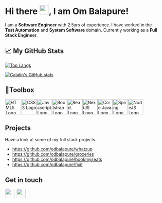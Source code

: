 # Hi there <img src="https://raw.githubusercontent.com/MartinHeinz/MartinHeinz/master/wave.gif" width="30px">, I am Om Balapure!
I am a **Software Engineer** with 2.5yrs of experience. 
I have worked in the **Test Automation** and **System Software** domain.
Currently working as a **Full Stack Engineer**.

## &#x1f4c8; My GitHub Stats
[![Top Langs](https://github-readme-stats.vercel.app/api/top-langs/?username=odbalapure&hide=java,html,css&theme=radical)](https://github.com/anuraghazra/github-readme-stats)

[![Catalin's GitHub stats](https://github-readme-stats.vercel.app/api?username=odbalapure&theme=radical)](https://github.com/anuraghazra/github-readme-stats)

## 🧰Toolbox
<img src="https://raw.githubusercontent.com/tomchen/stack-icons/634d5c036a2a7ca0115c94ab2ce86c7e79e01e13/logos/html-5.svg" alt="HTML5 Logo" width="50" height="50"/>
<img src="https://raw.githubusercontent.com/tomchen/stack-icons/634d5c036a2a7ca0115c94ab2ce86c7e79e01e13/logos/css-3.svg" alt="CSS3 Logo" width="50" height="50"/><img src="https://raw.githubusercontent.com/tomchen/stack-icons/634d5c036a2a7ca0115c94ab2ce86c7e79e01e13/logos/javascript.svg" alt="Javascript Logo" width="50" height="50"/><img src="https://raw.githubusercontent.com/tomchen/stack-icons/634d5c036a2a7ca0115c94ab2ce86c7e79e01e13/logos/bootstrap.svg" alt="Bootstrap Logo" width="50" height="50"/><img src="https://raw.githubusercontent.com/tomchen/stack-icons/634d5c036a2a7ca0115c94ab2ce86c7e79e01e13/logos/react.svg" alt="React Logo" width="50" height="50"/><img src="https://raw.githubusercontent.com/tomchen/stack-icons/634d5c036a2a7ca0115c94ab2ce86c7e79e01e13/logos/nextjs.svg" alt="NextJS Logo" width="50" height="50"/><img src="https://raw.githubusercontent.com/tomchen/stack-icons/634d5c036a2a7ca0115c94ab2ce86c7e79e01e13/logos/java.svg" alt="Core Java Logo" width="50" height="50"/><img src="https://raw.githubusercontent.com/tomchen/stack-icons/634d5c036a2a7ca0115c94ab2ce86c7e79e01e13/logos/spring.svg" alt="Spring Logo" width="50" height="50"/><img src="https://raw.githubusercontent.com/tomchen/stack-icons/634d5c036a2a7ca0115c94ab2ce86c7e79e01e13/logos/nodejs.svg" alt="NodeJS Logo" width="50" height="50"/>


## Projects
Have a look at some of my full stack projects
- https://github.com/odbalapure/whatzup
- https://github.com/odbalapure/groxeries
- https://github.com/odbalapure/bookmyseats
- https://github.com/odbalapure/fixit

## Get in touch
<div style="display: flex;">
  <a target="_blank" href="https://www.linkedin.com/in/om-balapure-442a22190"><img height="30px" src="https://user-images.githubusercontent.com/83666636/158325600-36104f37-7d14-4b53-bb82-8704c32ba1e3.svg" /></a>  
  &nbsp;&nbsp;
  <a target="_blank" href="mailto:ombalapure@outlook.com"><img height=30px src="https://user-images.githubusercontent.com/83666636/158325609-43160912-9541-4eeb-97a1-9d9fd5af4579.svg" /></a>
</div>


